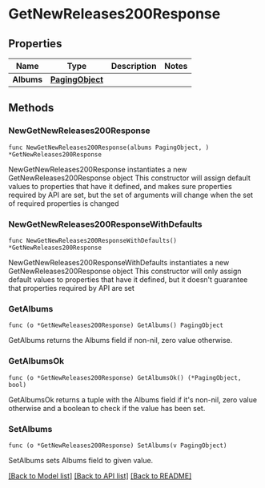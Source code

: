 # GetNewReleases200Response

## Properties

Name | Type | Description | Notes
------------ | ------------- | ------------- | -------------
**Albums** | [**PagingObject**](PagingObject.md) |  | 

## Methods

### NewGetNewReleases200Response

`func NewGetNewReleases200Response(albums PagingObject, ) *GetNewReleases200Response`

NewGetNewReleases200Response instantiates a new GetNewReleases200Response object
This constructor will assign default values to properties that have it defined,
and makes sure properties required by API are set, but the set of arguments
will change when the set of required properties is changed

### NewGetNewReleases200ResponseWithDefaults

`func NewGetNewReleases200ResponseWithDefaults() *GetNewReleases200Response`

NewGetNewReleases200ResponseWithDefaults instantiates a new GetNewReleases200Response object
This constructor will only assign default values to properties that have it defined,
but it doesn't guarantee that properties required by API are set

### GetAlbums

`func (o *GetNewReleases200Response) GetAlbums() PagingObject`

GetAlbums returns the Albums field if non-nil, zero value otherwise.

### GetAlbumsOk

`func (o *GetNewReleases200Response) GetAlbumsOk() (*PagingObject, bool)`

GetAlbumsOk returns a tuple with the Albums field if it's non-nil, zero value otherwise
and a boolean to check if the value has been set.

### SetAlbums

`func (o *GetNewReleases200Response) SetAlbums(v PagingObject)`

SetAlbums sets Albums field to given value.



[[Back to Model list]](../README.md#documentation-for-models) [[Back to API list]](../README.md#documentation-for-api-endpoints) [[Back to README]](../README.md)



